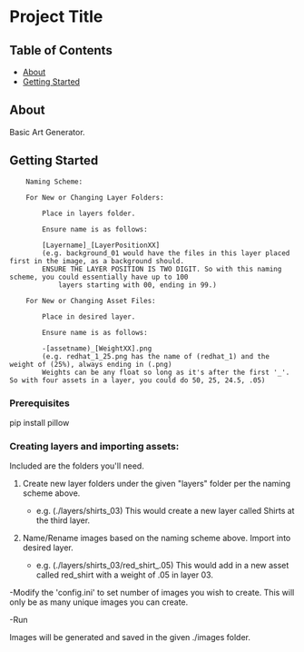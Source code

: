 # Project Title

## Table of Contents

- [About](#about)
- [Getting Started](#getting_started)

## About <a name = "about"></a>

Basic Art Generator.

## Getting Started <a name = "getting_started"></a>

		Naming Scheme:

		For New or Changing Layer Folders:

			Place in layers folder.

			Ensure name is as follows:

			[Layername]_[LayerPositionXX]
			(e.g. background_01 would have the files in this layer placed first in the image, as a background should.
			ENSURE THE LAYER POSITION IS TWO DIGIT. So with this naming scheme, you could essentially have up to 100
				layers starting with 00, ending in 99.)

		For New or Changing Asset Files:

			Place in desired layer.

			Ensure name is as follows:

			-[assetname)_[WeightXX].png
			(e.g. redhat_1_25.png has the name of (redhat_1) and the weight of (25%), always ending in (.png)
			Weights can be any float so long as it's after the first '_'. So with four assets in a layer, you could do 50, 25, 24.5, .05)

### Prerequisites

pip install pillow

### Creating layers and importing assets:

Included are the folders you'll need. 

1) Create new layer folders under the given "layers" folder per the naming scheme above.
	- e.g. (./layers/shirts_03)  This would create a new layer called Shirts at the third layer.

2) Name/Rename images based on the naming scheme above. Import into desired layer.
	- e.g. (./layers/shirts_03/red_shirt_.05)  This would add in a new asset called red_shirt with a weight of .05 in layer 03.

-Modify the 'config.ini' to set number of images you wish to create. This will only be as many unique images you can create. 

-Run

Images will be generated and saved in the given ./images folder.
